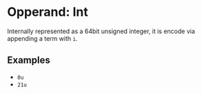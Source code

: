 # Opperand: Int
Internally represented as a 64bit unsigned integer, it is encode via appending a term with ``i``.

## Examples
* ``0u``
* ``21u``
